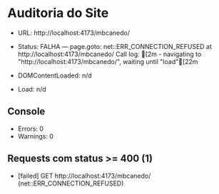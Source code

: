 # Auditoria do Site

- URL: http://localhost:4173/mbcanedo/
- Status: FALHA — page.goto: net::ERR_CONNECTION_REFUSED at http://localhost:4173/mbcanedo/
Call log:
[2m  - navigating to "http://localhost:4173/mbcanedo/", waiting until "load"[22m

- DOMContentLoaded: n/d
- Load: n/d

## Console
- Errors: 0
- Warnings: 0

## Requests com status >= 400 (1)
- [failed] GET http://localhost:4173/mbcanedo/ (net::ERR_CONNECTION_REFUSED)
